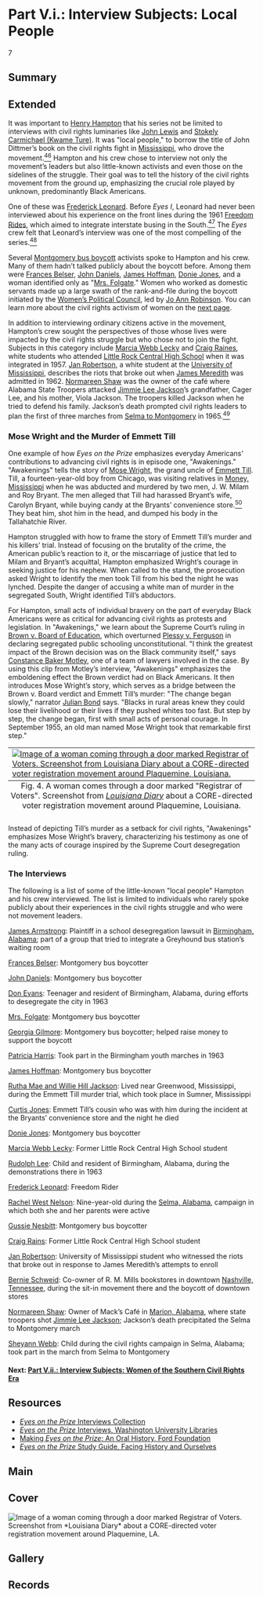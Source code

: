 # Part V.i.: Interview Subjects: Local People

7

## Summary

## Extended

It was important to [Henry Hampton](/exhibits/eotp/2-making-television-history#HenryHampton) that his series not be limited to interviews with civil rights luminaries like [John Lewis](https://americanarchive.org/catalog/cpb-aacip_151-8k74t6fv60) and [Stokely Carmichael (Kwame Ture)](https://americanarchive.org/catalog/cpb-aacip_151-7659c6sr1g). It was "local people," to borrow the title of John Dittmer’s book on the civil rights fight in [Mississippi](https://civilrightstrail.com/state/mississippi/), who drove the movement.[<sup>46</sup>](/exhibits/eotp/notes#46) Hampton and his crew chose to interview not only the movement’s leaders but also little-known activists and even those on the sidelines of the struggle. Their goal was to tell the history of the civil rights movement from the ground up, emphasizing the crucial role played by unknown, predominantly Black Americans. 

One of these was [Frederick Leonard](https://americanarchive.org/catalog/cpb-aacip_151-n58cf9k35x). Before *Eyes I*, Leonard had never been interviewed about his experience on the front lines during the 1961 [Freedom Rides](https://www.blackpast.org/african-american-history/freedom-rides-1961/), which aimed to integrate interstate busing in the South.[<sup>47</sup>](/exhibits/eotp/notes#47) The *Eyes* crew felt that Leonard’s interview was one of the most compelling of the series.[<sup>48</sup>](/exhibits/eotp/notes#48)

Several [Montgomery bus boycott](https://kinginstitute.stanford.edu/liberation-curriculum/create-your-own-classroom-activity/montgomery-bus-boycott) activists spoke to Hampton and his crew. Many of them hadn’t talked publicly about the boycott before. Among them were [Frances Belser](https://americanarchive.org/catalog/cpb-aacip_151-7940r9mn52), [John Daniels](https://americanarchive.org/catalog/cpb-aacip_151-2j6833nm26), [James Hoffman](https://americanarchive.org/catalog/cpb-aacip_151-639k35n267), [Donie Jones](https://americanarchive.org/catalog/cpb-aacip_151-jd4pk07v30), and a woman identified only as "[Mrs. Folgate](https://americanarchive.org/catalog/cpb-aacip_151-vt1gh9c815)." Women who worked as domestic servants made up a large swath of the rank-and-file during the boycott initiated by the [Women’s Political Council](https://www.blackpast.org/african-american-history/women-s-political-council-montgomery/), led by [Jo Ann Robinson](https://americanarchive.org/catalog/cpb-aacip_151-wh2d796b02). You can learn more about the civil rights activism of women on the [next page](/exhibits/eotp/5-2-women).

In addition to interviewing ordinary citizens active in the movement, Hampton’s crew sought the perspectives of those whose lives were impacted by the civil rights struggle but who chose not to join the fight. Subjects in this category include [Marcia Webb Lecky](https://americanarchive.org/catalog/cpb-aacip_151-wp9t14vm6c) and [Craig Raines](https://americanarchive.org/catalog/cpb-aacip_151-nz80k27945), white students who attended [Little Rock Central High School](https://civilrightstrail.com/attraction/little-rock-central-high-school-national-historic-site/) when it was integrated in 1957. [Jan Robertson](https://americanarchive.org/catalog/cpb-aacip_151-513tt4gd4r), a white student at the [University of Mississippi](https://civilrightstrail.com/attraction/lyceum-the-circle-historic-district-university-of-mississippi/), describes the riots that broke out when [James Meredith](https://kinginstitute.stanford.edu/encyclopedia/meredith-james-howard) was admitted in 1962. [Normareen Shaw](https://americanarchive.org/catalog/cpb-aacip_151-cj87h1fd52) was the owner of the café where Alabama State Troopers attacked [Jimmie Lee Jackson](https://kinginstitute.stanford.edu/encyclopedia/jackson-jimmie-lee)’s grandfather, Cager Lee, and his mother, Viola Jackson. The troopers killed Jackson when he tried to defend his family. Jackson’s death prompted civil rights leaders to plan the first of three marches from [Selma to Montgomery](https://kinginstitute.stanford.edu/encyclopedia/selma-montgomery-march) in 1965.[<sup>49</sup>](/exhibits/eotp/notes#49)

### Mose Wright and the Murder of Emmett Till

One example of how *Eyes on the Prize* emphasizes everyday Americans' contributions to advancing civil rights is in episode one, "Awakenings." "Awakenings" tells the story of [Mose Wright](https://www.pbs.org/wgbh/americanexperience/features/emmett-biography-moses-and-elizabeth-wright/), the grand uncle of [Emmett Till](https://www.pbs.org/wgbh/americanexperience/features/till-timeline/). Till, a fourteen-year-old boy from Chicago, was visiting relatives in [Money, Mississippi](https://civilrightstrail.com/destination/money/) when he was abducted and murdered by two men, J. W. Milam and Roy Bryant. The men alleged that Till had harassed Bryant’s wife, Carolyn Bryant, while buying candy at the Bryants’ convenience store.[<sup>50</sup>](/exhibits/eotp/notes#50) They beat him, shot him in the head, and dumped his body in the Tallahatchie River.

Hampton struggled with how to frame the story of Emmett Till’s murder and his killers’ trial. Instead of focusing on the brutality of the crime, the American public’s reaction to it, or the miscarriage of justice that led to Milam and Bryant’s acquittal, Hampton emphasized Wright’s courage in seeking justice for his nephew. When called to the stand, the prosecution asked Wright to identify the men took Till from his bed the night he was lynched. Despite the danger of accusing a white man of murder in the segregated South, Wright identified Till’s abductors. 

For Hampton, small acts of individual bravery on the part of everyday Black Americans were as critical for advancing civil rights as protests and legislation. In "Awakenings," we learn about the Supreme Court’s ruling in [Brown v. Board of Education](https://www.oyez.org/cases/1940-1955/347us483), which overturned [Plessy v. Ferguson](https://www.oyez.org/cases/1850-1900/163us537) in declaring segregated public schooling unconstitutional. "I think the greatest impact of the Brown decision was on the Black community itself," says [Constance Baker Motley](https://americanarchive.org/catalog/cpb-aacip-151-3775t3gn95?start=2676.64&end=2880.7), one of a team of lawyers involved in the case. By using this clip from Motley’s interview, "Awakenings" emphasizes the emboldening effect the Brown verdict had on Black Americans. It then introduces Mose Wright’s story, which serves as a bridge between the Brown v. Board verdict and Emmett Till’s murder: "The change began slowly," narrator [Julian Bond](/2-making-television-history#JulianBond) says. "Blacks in rural areas knew they could lose their livelihood or their lives if they pushed whites too fast. But step by step, the change began, first with small acts of personal courage. In September 1955, an old man named Mose Wright took that remarkable first step."

<table class="exhibit-image">
<caption align="bottom" class="exhibit-caption">Fig. 4. A woman comes through a door marked "Registrar of Voters". Screenshot from <a href="https://americanarchive.org/catalog/cpb-aacip-55-73pvn97r"><em>Louisiana Diary</em></a> about a CORE-directed voter registration movement around Plaquemine, Louisiana.</caption>
<tr><td><a href="https://s3.amazonaws.com/americanarchive.org/exhibits/LouisianaDiary.png" target="_blank"><img src="https://s3.amazonaws.com/americanarchive.org/exhibits/LouisianaDiary.png" class="big-image" alt="Image of a woman coming through a door marked Registrar of Voters. Screenshot from Louisiana Diary about a CORE-directed voter registration movement around Plaquemine, Louisiana."/></a></td></tr>
</table>

Instead of depicting Till’s murder as a setback for civil rights, "Awakenings" emphasizes Mose Wright’s bravery, characterizing his testimony as one of the many acts of courage inspired by the Supreme Court desegregation ruling.

### The Interviews

The following is a list of some of the little-known "local people" Hampton and his crew interviewed. The list is limited to individuals who rarely spoke publicly about their experiences in the civil rights struggle and who were not movement leaders.

[James Armstrong](https://americanarchive.org/catalog/cpb-aacip_151-x05x63bs3h): Plaintiff in a school desegregation lawsuit in [Birmingham, Alabama](https://civilrightstrail.com/destination/birmingham/); part of a group that tried to integrate a Greyhound bus station’s waiting room 

[Frances Belser](https://americanarchive.org/catalog/cpb-aacip_151-7940r9mn52): Montgomery bus boycotter 

[John Daniels](https://americanarchive.org/catalog/cpb-aacip_151-2j6833nm26): Montgomery bus boycotter

[Don Evans](https://americanarchive.org/catalog/cpb-aacip_151-hh6c24rg6w): Teenager and resident of Birmingham, Alabama, during efforts to desegregate the city in 1963

[Mrs. Folgate](https://americanarchive.org/catalog/cpb-aacip_151-vt1gh9c815): Montgomery bus boycotter 

[Georgia Gilmore](https://americanarchive.org/catalog/cpb-aacip_151-bv79s1mb8s): Montgomery bus boycotter; helped raise money to support the boycott 

[Patricia Harris](https://americanarchive.org/catalog/cpb-aacip_151-tt4fn11r1s): Took part in the Birmingham youth marches in 1963

[James Hoffman](https://americanarchive.org/catalog/cpb-aacip_151-639k35n267): Montgomery bus boycotter

[Rutha Mae and Willie Hill Jackson](https://americanarchive.org/catalog/cpb-aacip_151-xk84j0c05f): Lived near Greenwood, Mississippi, during the Emmett Till murder trial, which took place in Sumner, Mississippi

[Curtis Jones](https://americanarchive.org/catalog/cpb-aacip_151-p55db7wm4v): Emmett Till’s cousin who was with him during the incident at the Bryants’ convenience store and the night he died

[Donie Jones](https://americanarchive.org/catalog/cpb-aacip_151-jd4pk07v30): Montgomery bus boycotter

[Marcia Webb Lecky](https://americanarchive.org/catalog/cpb-aacip_151-wp9t14vm6c): Former Little Rock Central High School student

[Rudolph Lee](https://americanarchive.org/catalog/cpb-aacip_151-rx93776v5h): Child and resident of Birmingham, Alabama, during the demonstrations there in 1963

[Frederick Leonard](https://americanarchive.org/catalog/cpb-aacip_151-n58cf9k35x): Freedom Rider

[Rachel West Nelson](https://americanarchive.org/catalog/cpb-aacip_151-pz51g0jt61): Nine-year-old during the [Selma, Alabama](https://civilrightstrail.com/destination/selma/), campaign in which both she and her parents were active

[Gussie Nesbitt](https://americanarchive.org/catalog/cpb-aacip_151-k649p2x23h): Montgomery bus boycotter

[Craig Rains](https://americanarchive.org/catalog/cpb-aacip_151-nz80k27945): Former Little Rock Central High School student

[Jan Robertson](https://americanarchive.org/catalog/cpb-aacip_151-513tt4gd4r): University of Mississippi student who witnessed the riots that broke out in response to James Meredith’s attempts to enroll

[Bernie Schweid](https://americanarchive.org/catalog/cpb-aacip_151-n00zp3ws5r): Co-owner of R. M. Mills bookstores in downtown [Nashville, Tennessee](https://civilrightstrail.com/destination/nashville/), during the sit-in movement there and the boycott of downtown stores

[Normareen Shaw](https://americanarchive.org/catalog/cpb-aacip_151-cj87h1fd52): Owner of Mack’s Café in [Marion, Alabama](https://www.npr.org/2015/03/03/390484909/marion-ala-remembers-death-that-sparked-1965-selma-marches), where state troopers shot [Jimmie Lee Jackson](https://kinginstitute.stanford.edu/encyclopedia/jackson-jimmie-lee); Jackson’s death precipitated the Selma to Montgomery march

[Sheyann Webb](https://americanarchive.org/catalog/cpb-aacip_151-9k45q4sc6g): Child during the civil rights campaign in Selma, Alabama; took part in the march from Selma to Montgomery 


#### Next: [Part V.ii.: Interview Subjects: Women of the Southern Civil Rights Era](/exhibits/eotp/5-2-women)

## Resources

- [*Eyes on the Prize* Interviews Collection](https://americanarchive.org/special_collections/eotp-i-interviews)
- [*Eyes on the Prize* Interviews, Washington University Libraries](http://digital.wustl.edu/eyesontheprize/)
- [Making *Eyes on the Prize*: An Oral History, Ford Foundation](https://www.fordfoundation.org/just-matters/ford-forum/making-eyes-on-the-prize-an-oral-history/)
- [*Eyes on the Prize* Study Guide, Facing History and Ourselves](https://www.facinghistory.org/books-borrowing/eyes-prize-americas-civil-rights-movement)

## Main

## Cover
  <img title="Cover Image" alt="Image of a woman coming through a door marked Registrar of Voters. Screenshot from *Louisiana Diary* about a CORE-directed voter registration movement around Plaquemine, LA." src="https://s3.amazonaws.com/americanarchive.org/exhibits/LouisianaDiary.png">

## Gallery

## Records
